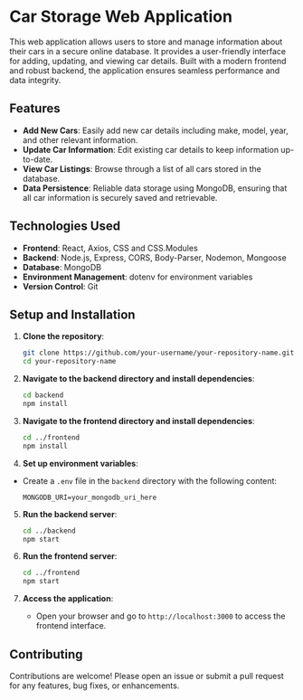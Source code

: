 # Car Storage Web Application

This web application allows users to store and manage information about their cars in a secure online database. It provides a user-friendly interface for adding, updating, and viewing car details. Built with a modern frontend and robust backend, the application ensures seamless performance and data integrity.

## Features

- **Add New Cars**: Easily add new car details including make, model, year, and other relevant information.
- **Update Car Information**: Edit existing car details to keep information up-to-date.
- **View Car Listings**: Browse through a list of all cars stored in the database.
- **Data Persistence**: Reliable data storage using MongoDB, ensuring that all car information is securely saved and retrievable.

## Technologies Used

- **Frontend**: React, Axios, CSS and CSS.Modules
- **Backend**: Node.js, Express, CORS, Body-Parser, Nodemon, Mongoose
- **Database**: MongoDB
- **Environment Management**: dotenv for environment variables
- **Version Control**: Git

## Setup and Installation

1. **Clone the repository**:
    ```bash
    git clone https://github.com/your-username/your-repository-name.git
    cd your-repository-name
    ```

2. **Navigate to the backend directory and install dependencies**:
    ```bash
    cd backend
    npm install
    ```

3. **Navigate to the frontend directory and install dependencies**:
    ```bash
    cd ../frontend
    npm install
    ```

4. **Set up environment variables**:
- Create a `.env` file in the `backend` directory with the following content:

  
     ```plaintext
     MONGODB_URI=your_mongodb_uri_here
     ```

5. **Run the backend server**:
    ```bash
    cd ../backend
    npm start
    ```

6. **Run the frontend server**:
    ```bash
    cd ../frontend
    npm start
    ```

7. **Access the application**:
    - Open your browser and go to `http://localhost:3000` to access the frontend interface.

## Contributing

Contributions are welcome! Please open an issue or submit a pull request for any features, bug fixes, or enhancements.
